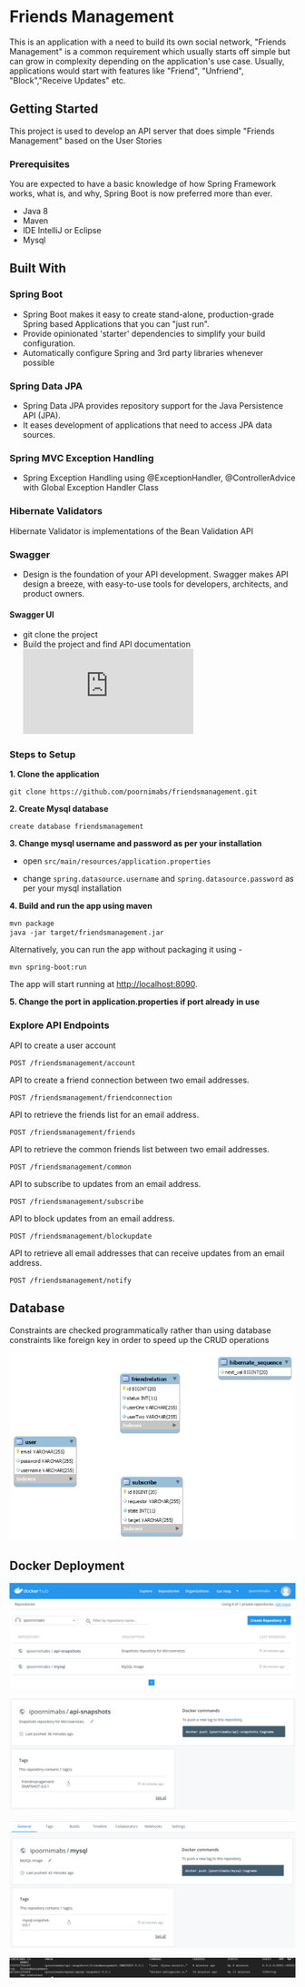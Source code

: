 
# Friends Management

This is an application with a need to build its own social network, "Friends Management" is a common requirement 
which usually starts off simple but can grow in complexity depending on the application's use case.
Usually, applications would start with features like "Friend", "Unfriend", "Block","Receive Updates" etc.

## Getting Started

This project is used to develop an API server that does simple "Friends Management" based on the User Stories

### Prerequisites

You are expected to have a basic knowledge of how Spring Framework works, what is, and why, Spring Boot is now preferred more than ever.

* Java 8
* Maven
* IDE IntelliJ or Eclipse
* Mysql

## Built With

### Spring Boot
* Spring Boot makes it easy to create stand-alone, production-grade Spring based Applications that you can "just run".
* Provide opinionated 'starter' dependencies to simplify your build configuration. 
* Automatically configure Spring and 3rd party libraries whenever possible

### Spring Data JPA
* Spring Data JPA provides repository support for the Java Persistence API (JPA). 
* It eases development of applications that need to access JPA data sources.

### Spring MVC Exception Handling
*  Spring Exception Handling using @ExceptionHandler, @ControllerAdvice with Global Exception Handler Class

### Hibernate Validators
Hibernate Validator is implementations of the Bean Validation API

### Swagger
* Design is the foundation of your API development. Swagger makes API design a breeze,
 with easy-to-use tools for developers, architects, and product owners.
 #### Swagger UI
 * git clone the project 
 * Build the project and find API documentation 
 ![Swagger Documentation](http://35.229.113.202:8080/swagger-ui.html)

### Steps to Setup

**1. Clone the application**

```
git clone https://github.com/poornimabs/friendsmanagement.git
```

**2. Create Mysql database**

```
create database friendsmanagement
```

**3. Change mysql username and password as per your installation**

+ open `src/main/resources/application.properties`

+ change `spring.datasource.username` and `spring.datasource.password` as per your mysql installation

**4. Build and run the app using maven**

```
mvn package
java -jar target/friendsmanagement.jar
```

Alternatively, you can run the app without packaging it using -

```
mvn spring-boot:run
```

The app will start running at <http://localhost:8090>.

**5. Change the port in application.properties if port already in use**

### Explore API Endpoints

API to create a user account 
```
POST /friendsmanagement/account
```
API to create a friend connection between two email addresses.
```
POST /friendsmanagement/friendconnection
```
    
API to retrieve the friends list for an email address.    
```
POST /friendsmanagement/friends
```
    
API to retrieve the common friends list between two email addresses.  
```
POST /friendsmanagement/common
``` 

API to subscribe to updates from an email address. 
```
POST /friendsmanagement/subscribe
``` 

API to block updates from an email address.  
```
POST /friendsmanagement/blockupdate
```  

API to retrieve all email addresses that can receive updates from an email address.   
```
POST /friendsmanagement/notify
```  
    
    
## Database

Constraints are checked programmatically rather than using database constraints 
like foreign key in order to speed up the CRUD operations

![DB ER Diagram](https://github.com/poornimabs/friendsmanagement//blob/master/DB_DESIGN.png)

## Docker Deployment

![Repositories](https://github.com/poornimabs/friendsmanagement//blob/master/Repositories_Docker.PNG)

![API Repository](https://github.com/poornimabs/friendsmanagement//blob/master/API_repository.PNG)

![MySQL Repository](https://github.com/poornimabs/friendsmanagement//blob/master/MYSql_repository.PNG)

![Containers](https://github.com/poornimabs/friendsmanagement//blob/master/DockerContainers.PNG)







